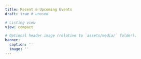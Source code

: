 ```yaml
---
title: Recent & Upcoming Events
draft: true # unused

# Listing view
view: compact

# Optional header image (relative to `assets/media/` folder).
banner:
  caption: ''
  image: ''
---
```

